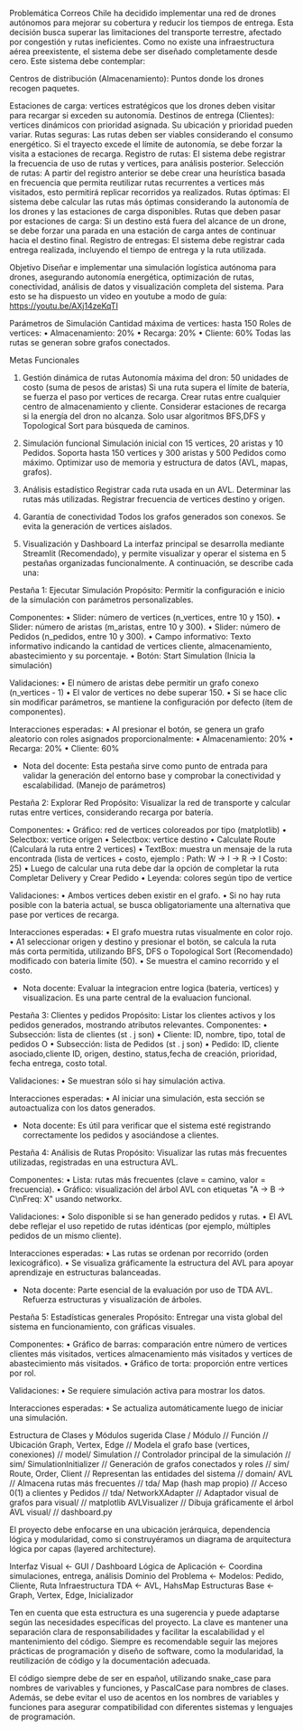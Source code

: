 Problemática
Correos Chile ha decidido implementar una red de drones autónomos para mejorar su cobertura y reducir los tiempos de entrega. Esta decisión busca superar las limitaciones del transporte terrestre, afectado por congestión y rutas ineficientes. 
Como no existe una infraestructura aérea preexistente, el sistema debe ser diseñado completamente desde cero. Este sistema debe contemplar:

Centros de distribución (Almacenamiento): Puntos donde los drones recogen paquetes.

Estaciones de carga: vertices estratégicos que los drones deben visitar para recargar si exceden su autonomía.
Destinos de entrega (Clientes): vertices dinámicos con prioridad asignada. Su ubicación y prioridad pueden variar.
Rutas seguras: Las rutas deben ser viables considerando el consumo energético. Si el trayecto excede el límite de autonomía, se debe forzar la visita a estaciones de recarga.
Registro de rutas: EI sistema debe registrar la frecuencia de uso de rutas y vertices, para análisis posterior.
Selección de rutas: A partir del registro anterior se debe crear una heurística basada en frecuencia que permita reutilizar rutas recurrentes a vertices más visitados, esto permitirá replicar recorridos ya realizados.
Rutas óptimas: El sistema debe calcular las rutas más óptimas considerando la autonomía de los drones y las estaciones de carga disponibles.
Rutas que deben pasar por estaciones de carga: Si un destino está fuera del alcance de un drone, se debe forzar una parada en una estación de carga antes de continuar hacia el destino final.
Registro de entregas: El sistema debe registrar cada entrega realizada, incluyendo el tiempo de entrega y la ruta utilizada.

Objetivo
Diseñar e implementar una simulación logística autónoma para drones, asegurando autonomía energética, optimización de rutas, conectividad, análisis de datos y visualización completa del sistema.
Para esto se ha dispuesto un video en youtube a modo de guía: https://youtu.be/AXj14zeKqTl

Parámetros de Simulación
Cantidad máxima de vertices: hasta 150 
Roles de vertices: 
• Almacenamiento: 20%
• Recarga: 20%
• Cliente: 60%
Todas las rutas se generan sobre grafos conectados.

Metas Funcionales

1. Gestión dinámica de rutas
Autonomía máxima del dron: 50 unidades de costo (suma de pesos de aristas)
Si una ruta supera el límite de batería, se fuerza el paso por vertices de recarga.
Crear rutas entre cualquier centro de almacenamiento y cliente.
Considerar estaciones de recarga si la energía del dron no alcanza.
Solo usar algoritmos BFS,DFS y Topological Sort para búsqueda de caminos.

2. Simulación funcional
Simulación inicial con 15 vertices, 20 aristas y 10 Pedidos.
Soporta hasta 150 vertices y 300 aristas y 500 Pedidos como máximo.
Optimizar uso de memoria y estructura de datos (AVL, mapas, grafos).

3. Análisis estadístico
Registrar cada ruta usada en un AVL.
Determinar las rutas más utilizadas.
Registrar frecuencia de vertices destino y origen.

4. Garantía de conectividad
Todos los grafos generados son conexos.
Se evita la generación de vertices aislados.

5. Visualización y Dashboard
La interfaz principal se desarrolla mediante Streamlit (Recomendado), y permite visualizar y operar el sistema en 5 pestañas organizadas funcionalmente. A continuación, se describe cada una:

Pestaña 1: Ejecutar Simulación
Propósito: Permitir la configuración e inicio de la simulación con parámetros personalizables.

Componentes:
• Slider: número de vertices (n_vertices, entre 10 y 150).
• Slider: número de aristas (m_aristas, entre 10 y 300).
• Slider: número de Pedidos (n_pedidos, entre 10 y 300).
• Campo informativo: Texto informativo indicando la cantidad de vertices cliente, almacenamiento, abastecimiento y su porcentaje.
• Botón: Start Simulation (Inicia la simulación)

Validaciones:
• El número de aristas debe permitir un grafo conexo (n_vertices - 1)
• El valor de vertices no debe superar 150.
• Si se hace clic sin modificar parámetros, se mantiene la configuración por defecto (ítem de componentes).

Interacciones esperadas:
• Al presionar el botón, se genera un grafo aleatorio con roles asignados proporcionalmente:
• Almacenamiento: 20%
• Recarga: 20%
• Cliente: 60%

* Nota del docente:
Esta pestaña sirve como punto de entrada para validar la generación del entorno base y comprobar la
conectividad y escalabilidad. (Manejo de parámetros)

Pestaña 2: Explorar Red
Propósito: Visualizar la red de transporte y calcular rutas entre vertices, considerando recarga por batería.

Componentes:
• Gráfico: red de vertices coloreados por tipo (matplotlib)
• Selectbox: vertice origen
• Selectbox: vertice destino
• Calculate Route (Calculará la ruta entre 2 vertices)
• TextBox: muestra un mensaje de la ruta encontrada (lista de vertices + costo, ejemplo : Path: W -> I -> R -> I Costo: 25)
    • Luego de calcular una ruta debe dar la opción de completar la ruta Completar Delivery y Crear Pedido
• Leyenda: colores según tipo de vertice

Validaciones:
• Ambos vertices deben existir en el grafo.
• Si no hay ruta posible con la bateria actual, se busca obligatoriamente una alternativa que pase por vertices de recarga.

Interacciones esperadas:
• El grafo muestra rutas visualmente en color rojo.
• A1 seleccionar origen y destino y presionar el botön, se calcula Ia ruta más corta permitida, utilizando BFS, DFS o Topological Sort (Recomendado) modificado con bateria limite (50).
• Se muestra el camino recorrido y el costo.

* Nota docente:
Evaluar la integracion entre logica (bateria, vertices) y visualizacion. Es una parte central de la evaluacion funcional.

Pestaña 3: Clientes y pedidos
Propósito: Listar los clientes activos y los pedidos generados, mostrando atributos relevantes.
Componentes:
• Subsección: lista de clientes (st . j son)
    • Cliente: ID, nombre, tipo, total de pedidos O
• Subsección: lista de Pedidos (st . j son)
    • Pedido: ID, cliente asociado,cliente ID, origen, destino, status,fecha de creación, prioridad, fecha entrega, costo total.

Validaciones:
• Se muestran sólo si hay simulación activa.

Interacciones esperadas:
• Al iniciar una simulación, esta sección se autoactualiza con los datos generados.

* Nota docente:
Es útil para verificar que el sistema esté registrando correctamente los pedidos y asociándose a clientes.

Pestaña 4: Análisis de Rutas
Propósito: Visualizar las rutas más frecuentes utilizadas, registradas en una estructura AVL.

Componentes:
• Lista: rutas más frecuentes (clave = camino, valor = frecuencia).
• Gráfico: visualización del árbol AVL con etiquetas "A -> B -> C\nFreq: X" usando networkx.

Validaciones:
• Solo disponible si se han generado pedidos y rutas.
• El AVL debe reflejar el uso repetido de rutas idénticas (por ejemplo, múltiples pedidos de un mismo cliente).

Interacciones esperadas:
• Las rutas se ordenan por recorrido (orden lexicográfico).
• Se visualiza gráficamente la estructura del AVL para apoyar aprendizaje en estructuras balanceadas.

* Nota docente:
Parte esencial de la evaluación por uso de TDA AVL. Refuerza estructuras y visualización de árboles.

Pestaña 5: Estadísticas generales
Propósito: Entregar una vista global del sistema en funcionamiento, con gráficas visuales.

Componentes:
• Gráfico de barras: comparación entre número de vertices clientes más visitados, vertices almacenamiento más visitados y vertices de abastecimiento más visitados.
• Gráfico de torta: proporción entre vertices por rol.

Validaciones:
• Se requiere simulación activa para mostrar los datos.

Interacciones esperadas:
• Se actualiza automáticamente luego de iniciar una simulación.

Estructura de Clases y Módulos sugerida
Clase / Módulo	         //                Función                             //        Ubicación
Graph, Vertex, Edge	     //       Modela el grafo base (vertices, conexiones)     //       model/
Simulation	             //        Controlador principal de la simulación      //       sim/
Simulationlnitializer	 //       Generación de grafos conectados y roles      //       sim/
Route, Order, Client	 //       Representan las entidades del sistema        //       domain/
AVL	                     //       Almacena rutas más frecuentes                //     tda/
Map (hash map propio)	 //       Acceso 0(1) a clientes y Pedidos             //       tda/
NetworkXAdapter	         //       Adaptador visual de grafos para visual/      //      matplotlib
AVLVisualizer	         //       Dibuja gráficamente el árbol AVL visual/     //     dashboard.py  

El proyecto debe enfocarse en una ubicación jerárquica, dependencia lógica y modularidad, como si construyéramos un diagrama de arquitectura lógica por capas (layered architecture).


Interfaz Visual <- GUI /  Dashboard
Lógica de Aplicación <- Coordina simulaciones, entrega, análisis
Dominio del Problema <- Modelos: Pedido, Cliente, Ruta
Infraestructura TDA <- AVL, HahsMap
Estructuras Base <- Graph, Vertex, Edge, Inicializador

Ten en cuenta que esta estructura es una sugerencia y puede adaptarse según las necesidades específicas del proyecto. La clave es mantener una separación clara de responsabilidades y facilitar la escalabilidad y el mantenimiento del código. Siempre es recomendable seguir las mejores prácticas de programación y diseño de software, como la modularidad, la reutilización de código y la documentación adecuada.

El código siempre debe de ser en español, utilizando snake_case para nombres de varivables y funciones, y PascalCase para nombres de clases. Además, se debe evitar el uso de acentos en los nombres de variables y funciones para asegurar compatibilidad con diferentes sistemas y lenguajes de programación.